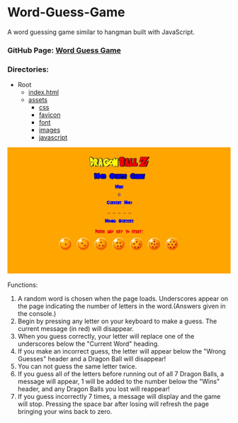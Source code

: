 # Word-Guess-Game
A word guessing game similar to hangman built with JavaScript.

### GitHub Page: [Word Guess Game](https://curtislane.github.io/Word-guess-game/)

### Directories:
* Root
    * [index.html](./index.html)
    * [assets](./assets)
        * [css](./assets/css)
        * [favicon](.assets/favicon)
        * [font](./assets/font)
        * [images](./assets/images)
        * [javascript](./assets/javascript)

![picture](assets/images/DBZgamePhoto-Front.jpg)

Functions:
  1. A random word is chosen when the page loads. Underscores appear on the page indicating the number of letters in the word.(Answers given in the console.)
  2. Begin by pressing any letter on your keyboard to make a guess. The current message (in red) will disappear.
  3. When you guess correctly, your letter will replace one of the underscores below the "Current Word" heading.
  4. If you make an incorrect guess, the letter will appear below the "Wrong Guesses" header and a Dragon Ball will disappear!
  5. You can not guess the same letter twice.
  6. If you guess all of the letters before running out of all 7 Dragon Balls, a message will appear, 1 will be added to the number below the "Wins" header, and any Dragon Balls you lost will reappear!
  7. If you guess incorrectly 7 times, a message will display and the game will stop. Pressing the space bar after losing will refresh the page bringing your wins back to zero.
  
